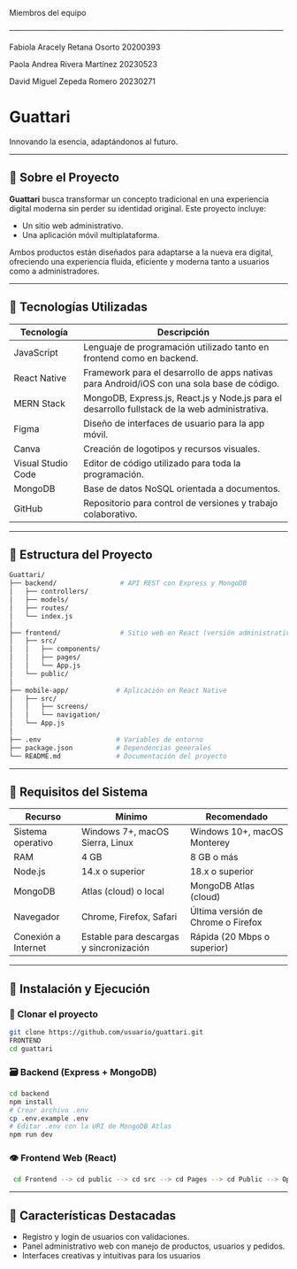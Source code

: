 Miembros del equipo 

──────────────────────────────────────────────────

Fabiola Aracely Retana Osorto 20200393 

Paola Andrea Rivera Martínez 20230523

David Miguel Zepeda Romero 20230271


# Guattari

Innovando la esencia, adaptándonos al futuro.

---

## 🚀 Sobre el Proyecto

**Guattari** busca transformar un concepto tradicional en una experiencia digital moderna sin perder su identidad original. Este proyecto incluye:

* Un sitio web administrativo.
* Una aplicación móvil multiplataforma.

Ambos productos están diseñados para adaptarse a la nueva era digital, ofreciendo una experiencia fluida, eficiente y moderna tanto a usuarios como a administradores.

---

## 🔧 Tecnologías Utilizadas

| Tecnología         | Descripción                                                                                    |
| ------------------ | ---------------------------------------------------------------------------------------------- |
| JavaScript         | Lenguaje de programación utilizado tanto en frontend como en backend.                          |
| React Native       | Framework para el desarrollo de apps nativas para Android/iOS con una sola base de código.     |
| MERN Stack         | MongoDB, Express.js, React.js y Node.js para el desarrollo fullstack de la web administrativa. |
| Figma              | Diseño de interfaces de usuario para la app móvil.                                             |
| Canva              | Creación de logotipos y recursos visuales.                                                     |
| Visual Studio Code | Editor de código utilizado para toda la programación.                                          |
| MongoDB            | Base de datos NoSQL orientada a documentos.                                                    |
| GitHub             | Repositorio para control de versiones y trabajo colaborativo.                                  |

---

## 🧱 Estructura del Proyecto

```bash
Guattari/
├── backend/                # API REST con Express y MongoDB
│   ├── controllers/
│   ├── models/
│   ├── routes/
│   └── index.js
│
├── frontend/               # Sitio web en React (versión administrativa)
│   ├── src/
│   │   ├── components/
│   │   ├── pages/
│   │   └── App.js
│   └── public/
│
├── mobile-app/            # Aplicación en React Native
│   ├── src/
│   │   ├── screens/
│   │   └── navigation/
│   └── App.js
│
├── .env                   # Variables de entorno
├── package.json           # Dependencias generales
└── README.md              # Documentación del proyecto
```

---

## 📃 Requisitos del Sistema

| Recurso             | Mínimo                                  | Recomendado                        |
| ------------------- | --------------------------------------- | ---------------------------------- |
| Sistema operativo   | Windows 7+, macOS Sierra, Linux         | Windows 10+, macOS Monterey        |
| RAM                 | 4 GB                                    | 8 GB o más                         |
| Node.js             | 14.x o superior                         | 18.x o superior                    |
| MongoDB             | Atlas (cloud) o local                   | MongoDB Atlas (cloud)              |
| Navegador           | Chrome, Firefox, Safari                 | Última versión de Chrome o Firefox |
| Conexión a Internet | Estable para descargas y sincronización | Rápida (20 Mbps o superior)        |

---

## 🚧 Instalación y Ejecución

### 🔢 Clonar el proyecto

```bash
git clone https://github.com/usuario/guattari.git
FRONTEND
cd guattari

```

### 🗃️ Backend (Express + MongoDB)

```bash
cd backend
npm install
# Crear archivo .env
cp .env.example .env
# Editar .env con la URI de MongoDB Atlas
npm run dev
```

### 👁️ Frontend Web (React)

```bash
 cd Frontend --> cd public --> cd src --> cd Pages --> cd Public --> Open Terminal --> npm i install --> npm run dev
```



---

## 🌟 Características Destacadas

* Registro y login de usuarios con validaciones.
* Panel administrativo web con manejo de productos, usuarios y pedidos.
* Interfaces creativas y intuitivas para los usuarios
  

